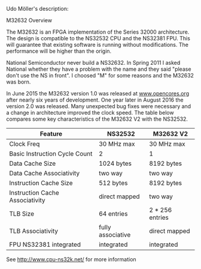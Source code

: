 
Udo Möller's description:

M32632 Overview

The M32632 is an FPGA implementation of the Series 32000 architecture. The design is compatible to the NS32532 CPU and the NS32381 FPU. This will guarantee that existing software is running without modifications. The performance will be higher than the origin.

National Semiconductor never build a NS32632. In Spring 2011 I asked National whether they have a problem with the name and they said "please don't use the NS in front". I choosed "M" for some reasons and the M32632 was born.

In June 2015 the M32632 version 1.0 was released at www.opencores.org after nearly six years of development. One year later in August 2016 the version 2.0 was released. Many unexpected bug fixes were necessary and a change in architecture improved the clock speed. The table below compares some key characteristics of the M32632 V2 with the NS32532.

| Feature                         | NS32532            | M32632 V2          |
| ------------------------------- | ------------------ | ------------------ |
| Clock Freq                      | 30 MHz max         | 30 MHz max         |
| Basic Instruction Cycle Count   | 2                  | 1                  |
| Data Cache Size                 | 1024 bytes         | 8192 bytes         | 
| Data Cache Associativity        | two way            | two way            |
| Instruction Cache Size          | 512 bytes          | 8192 bytes         |
| Instruction Cache Associativity | direct mapped      | two way            |
| TLB Size	                      | 64 entries         | 2 * 256 entries    |
| TLB Associativity	              | fully associative  | direct mapped      |
| FPU	NS32381	integrated          | integrated         | integrated         |


See http://www.cpu-ns32k.net/ for more information

